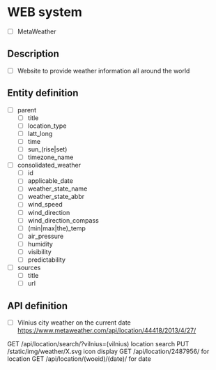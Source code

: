 # WEB system
- [ ] MetaWeather

## Description
- [ ] Website to provide weather information all around the world

## Entity definition
- [ ] parent
    - [ ] title
    - [ ] location_type
    - [ ] latt_long
    - [ ] time	
    - [ ] sun_(rise|set)
    - [ ] timezone_name
- [ ] consolidated_weather
    - [ ] id
    - [ ] applicable_date
    - [ ] weather_state_name
    - [ ] weather_state_abbr
    - [ ] wind_speed
    - [ ] wind_direction
    - [ ] wind_direction_compass
    - [ ] (min|max|the)_temp
    - [ ] air_pressure
    - [ ] humidity
    - [ ] visibility
    - [ ] predictability
    
- [ ] sources
    - [ ] title
    - [ ] url

## API definition
- [ ] Vilnius city weather on the current date https://www.metaweather.com/api/location/44418/2013/4/27/

GET /api/location/search/?vilnius=(vilnius) location search
PUT 	/static/img/weather/X.svg icon display
GET /api/location/2487956/ for location
GET /api/location/(woeid)/(date)/ for date
